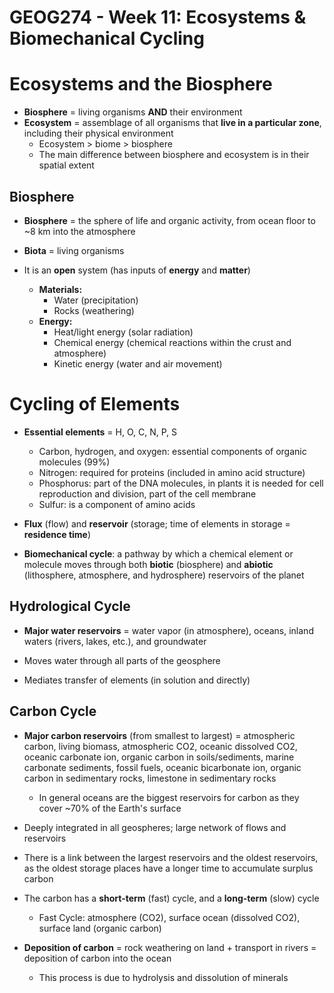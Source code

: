 # GEOG274 - Week 11: Ecosystems & Biomechanical Cycling

# Ecosystems and the Biosphere
- **Biosphere** = living organisms **AND** their environment
- **Ecosystem** = assemblage of all organisms that **live in a particular zone**, including their physical environment
    - Ecosystem > biome > biosphere
    - The main difference between biosphere and ecosystem is in their spatial extent

## Biosphere
- **Biosphere** = the sphere of life and organic activity, from ocean floor to ~8 km into the atmosphere
- **Biota** = living organisms

- It is an **open** system (has inputs of **energy** and **matter**)
    - **Materials:** 
        - Water (precipitation)
        - Rocks (weathering)
    - **Energy:**
        - Heat/light energy (solar radiation)
        - Chemical energy (chemical reactions within the crust and atmosphere)
        - Kinetic energy (water and air movement)

# Cycling of Elements
- **Essential elements** = H, O, C, N, P, S
    - Carbon, hydrogen, and oxygen: essential components of organic molecules (99%)
    - Nitrogen: required for proteins (included in amino acid structure)
    - Phosphorus: part of the DNA molecules, in plants it is needed for cell reproduction and division, part of the cell membrane
    - Sulfur: is a component of amino acids

- **Flux** (flow) and **reservoir** (storage; time of elements in storage = **residence time**)
- **Biomechanical cycle**: a pathway by which a chemical element or molecule moves through both **biotic** (biosphere) and **abiotic** (lithosphere, atmosphere, and hydrosphere) reservoirs of the planet

## Hydrological Cycle
- **Major water reservoirs** = water vapor (in atmosphere), oceans, inland waters (rivers, lakes, etc.), and groundwater

- Moves water through all parts of the geosphere
- Mediates transfer of elements (in solution and directly)

## Carbon Cycle
- **Major carbon reservoirs** (from smallest to largest) = atmospheric carbon, living biomass, atmospheric CO2, oceanic dissolved CO2, oceanic carbonate ion, organic carbon in soils/sediments, marine carbonate sediments, fossil fuels, oceanic bicarbonate ion, organic carbon in sedimentary rocks, limestone in sedimentary rocks
    - In general oceans are the biggest reservoirs for carbon as they cover ~70% of the Earth's surface

- Deeply integrated in all geospheres; large network of flows and reservoirs
- There is a link between the largest reservoirs and the oldest reservoirs, as the oldest storage places have a longer time to accumulate surplus carbon

- The carbon has a **short-term** (fast) cycle, and a **long-term** (slow) cycle
    - Fast Cycle: atmosphere (CO2), surface ocean (dissolved CO2), surface land (organic carbon)

- **Deposition of carbon** = rock weathering on land + transport in rivers = deposition of carbon into the ocean
    - This process is due to hydrolysis and dissolution of minerals 